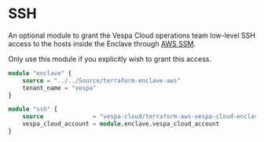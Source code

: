 # SSH

An optional module to grant the Vespa Cloud operations team low-level
SSH access to the hosts inside the Enclave through [AWS SSM](https://docs.aws.amazon.com/systems-manager/latest/userguide/ssm-agent.html).

Only use this module if you explicitly wish to grant this access.

```terraform
module "enclave" {
    source = "../../Source/terraform-enclave-aws"
    tenant_name = "vespa"
}

module "ssh" {
    source              = "vespa-cloud/terraform-aws-vespa-cloud-enclave/modules/ssh"
    vespa_cloud_account = module.enclave.vespa_cloud_account
}
```